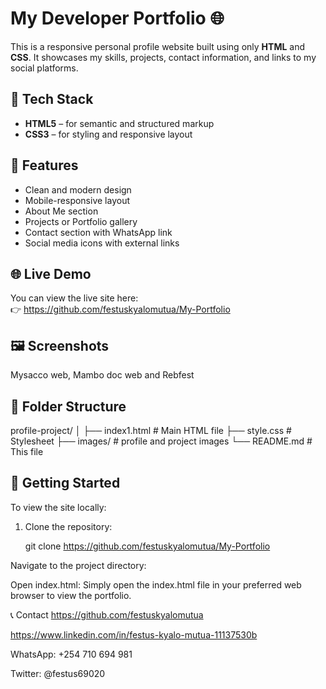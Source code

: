 # My Developer Portfolio 🌐

This is a responsive personal profile website built using only **HTML** and **CSS**. It showcases my skills, projects, contact information, and links to my social platforms.

## 🔧 Tech Stack

- **HTML5** – for semantic and structured markup
- **CSS3** – for styling and responsive layout

## 📂 Features

- Clean and modern design
- Mobile-responsive layout
- About Me section
- Projects or Portfolio gallery
- Contact section with WhatsApp link
- Social media icons with external links

## 🌐 Live Demo

You can view the live site here:  
👉 https://github.com/festuskyalomutua/My-Portfolio

## 🖼️ Screenshots

Mysacco web, Mambo doc web and Rebfest

## 📁 Folder Structure
profile-project/
│
├── index1.html # Main HTML file
├── style.css # Stylesheet
├── images/ # profile and project images
└── README.md # This file

## 🚀 Getting Started

To view the site locally:

1. Clone the repository:

   git clone https://github.com/festuskyalomutua/My-Portfolio
   
Navigate to the project directory:


Open index.html: Simply open the index.html file in your preferred web browser to view the portfolio.

📞 Contact
https://github.com/festuskyalomutua

https://www.linkedin.com/in/festus-kyalo-mutua-11137530b

WhatsApp: +254 710 694 981

Twitter: @festus69020
